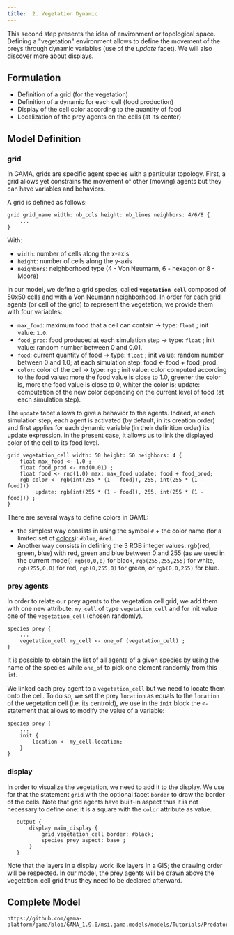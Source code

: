 ```yaml
---
title:  2. Vegetation Dynamic
---
```



This second step presents the idea of environment or topological space. Defining a "vegetation" environment allows to define the movement of the preys through dynamic variables (use of the _update_ facet). We will also discover more about displays.


## Formulation

* Definition of a grid (for the vegetation)
* Definition of a dynamic for each cell (food production)
* Display of the cell color according to the quantity of food
* Localization of the prey agents on the cells (at its center)


## Model Definition

### grid

In GAMA, grids are specific agent species with a particular topology. First, a grid allows yet constrains the movement of other (moving) agents but they can have variables and behaviors.

A grid is defined as follows:
```
grid grid_name width: nb_cols height: nb_lines neighbors: 4/6/8 {
    ...
}
```

With:

* `width`: number of cells along the x-axis
* `height`: number of cells along the y-axis
* `neighbors`: neighborhood type (4 - Von Neumann, 6 - hexagon or 8 - Moore)

In our model, we define a grid species, called **`vegetation_cell`** composed of 50x50 cells and with a Von Neumann neighborhood.
In order for each grid agents (or cell of the grid) to represent the vegetation, we provide them with four variables:

* `max_food`: maximum food that a cell can contain -> type: `float` ; init value: `1.0`.
* `food_prod`: food produced at each simulation step -> type: `float` ; init value: random number between 0 and 0.01.
* `food`: current quantity of food -> type: `float` ; init value: random number between 0 and 1.0; at each simulation step: food &lt;- food + food_prod.
* `color`: color of the cell -> type: `rgb` ; init value: color computed according to the food value: more the food value is close to 1.0, greener the color is, more the food value is close to 0,  whiter the color is; update: computation of the new color depending on the current level of food (at each simulation step).

The `update` facet allows to give a behavior to the agents. Indeed, at each simulation step, each agent is activated (by default, in its creation order) and first applies for each dynamic variable (in their definition order) its update expression. In the present case, it allows us to link the displayed color of the cell to its food level.
```
grid vegetation_cell width: 50 height: 50 neighbors: 4 {
    float max_food <- 1.0 ;
    float food_prod <- rnd(0.01) ;
    float food <- rnd(1.0) max: max_food update: food + food_prod;
    rgb color <- rgb(int(255 * (1 - food)), 255, int(255 * (1 - food))) 
         update: rgb(int(255 * (1 - food)), 255, int(255 * (1 - food))) ;
}
```

There are several ways to define colors in GAML:

* the simplest way consists in using the symbol `#` + the color name (for a limited set of  [colors](Index#Constants_and_colors)): `#blue`, `#red`...
* Another way consists in defining the 3 RGB integer values: rgb(red, green, blue) with red, green and blue between 0 and 255 (as we used in the current model): `rgb(0,0,0)`  for black, `rgb(255,255,255)` for white, `rgb(255,0,0)` for red, `rgb(0,255,0)` for green, or  `rgb(0,0,255)` for blue.



### prey agents
In order to relate our prey agents to the vegetation cell grid, we add them with one new attribute: `my_cell` of type `vegetation_cell` and for init value one of the `vegetation_cell` (chosen randomly).

```
species prey {
    ...
    vegetation_cell my_cell <- one_of (vegetation_cell) ;
} 
```

It is possible to obtain the list of all agents of a given species by using the name of the species while `one_of` to pick one element randomly from this list.

We linked each prey agent to a `vegetation_cell` but we need to locate them onto the cell. To do so, we set the prey `location` as equals to the `location` of the vegetation cell (i.e. its centroid), we use in the `init` block the `<-` statement that allows to modify the value of a variable:
```
species prey {
    ...
    init {
        location <- my_cell.location;
    }
}
```

### display
In order to visualize the vegetation, we need to add it to the display. We use for that the statement `grid` with the optional facet `border` to draw the border of the cells. Note that grid agents have built-in aspect thus it is not necessary to define one: it is a square with the `color` attribute as value.
```
   output {
       display main_display {
           grid vegetation_cell border: #black;
           species prey aspect: base ;
       }
   }
```

Note that the layers in a display work like layers in a GIS; the drawing order will be respected. In our model, the prey agents will be drawn above the vegetation\_cell grid thus they need to be declared afterward.




## Complete Model

```gaml reference
https://github.com/gama-platform/gama/blob/GAMA_1.9.0/msi.gama.models/models/Tutorials/Predator%20Prey/models/Model%2002.gaml
```